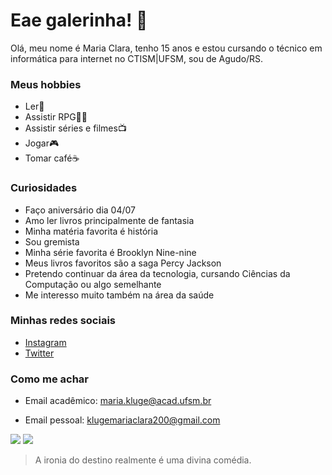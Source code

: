 # Eae galerinha! 👋

Olá, meu nome é Maria Clara, tenho 15 anos e estou cursando o técnico em informática para internet no CTISM|UFSM, sou de Agudo/RS.

### Meus hobbies
* Ler📕
* Assistir RPG🌹👀
* Assistir séries e filmes📺
* Jogar🎮
* Tomar café☕

### Curiosidades
* Faço aniversário dia 04/07
* Amo ler livros principalmente de fantasia
* Minha matéria favorita é história
* Sou gremista
* Minha série favorita é Brooklyn Nine-nine
* Meus livros favoritos são a saga Percy Jackson
* Pretendo continuar da área da tecnologia, cursando Ciências da Computação ou algo semelhante
* Me interesso muito também na área da saúde

### Minhas redes sociais
* [Instagram](https://www.instagram.com/klugee.mc/)
* [Twitter](https://twitter.com/klugeemc)

### Como me achar
* Email acadêmico: maria.kluge@acad.ufsm.br

* Email pessoal: klugemariaclara200@gmail.com

![](https://www.memecreator.org/static/images/memes/4491576.jpg) ![](https://encrypted-tbn0.gstatic.com/images?q=tbn:ANd9GcRKYUhVcFXQRB5hcOwSuU9EixduY24Lghuakg&usqp=CAU)

> A ironia do destino realmente é uma divina comédia.